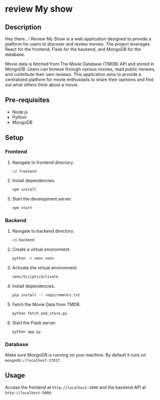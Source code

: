 # review My show

## Description

Hey there...! Review My Show is a web application designed to provide a platform for users to discover and review movies. The project leverages React for the frontend, Flask for the backend, and MongoDB for the database.

Movie data is fetched from The Movie Database (TMDB) API and stored in MongoDB. Users can browse through various movies, read public reviews, and contribute their own reviews. This application aims to provide a centralized platform for movie enthusiasts to share their opinions and find out what others think about a movie.

## Pre-requisites

- Node.js
- Python
- MongoDB

## Setup

### Frontend

1. Navigate to frontend directory.

    ```bash
    cd frontend
    ```

2. Install dependencies.

    ```bash
    npm install
    ```

3. Start the development server.

    ```bash
    npm start
    ```

### Backend

1. Navigate to backend directory.

    ```bash
    cd backend
    ```

2. Create a virtual environment.

    ```bash
    python -m venv venv
    ```

3. Activate the virtual environment.

      ```bash
      venv/Scripts/activate
      ```

4. Install dependencies.

    ```bash
    pip install -r requirements.txt
    ```
5. Fetch the Movie Data from TMDB.

    ```bash
    python fetch_and_store.py
    ```

6. Start the Flask server.

    ```bash
    python app.py
    ```

### Database

Make sure MongoDB is running on your machine. By default it runs on `mongodb://localhost:27017`.

## Usage

Access the frontend at `http://localhost:3000` and the backend API at `http://localhost:5000`.

